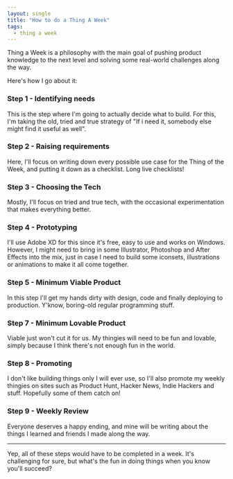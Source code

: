 ```yaml
---
layout: single
title: "How to do a Thing A Week"
tags:
  - thing a week
---
```


Thing a Week is a philosophy with the main goal of pushing product knowledge to the next level and solving some real-world challenges along the way.

Here's how I go about it:

### Step 1 - Identifying needs

This is the step where I'm going to actually decide what to build. For this, I'm taking the old, tried and true strategy of "If i need it, somebody else might find it useful as well".

### Step 2 - Raising requirements

Here, I'll focus on writing down every possible use case for the Thing of the Week, and putting it down as a checklist. Long live checklists!

### Step 3 - Choosing the Tech

Mostly, I'll focus on tried and true tech, with the occasional experimentation that makes everything better.

### Step 4 - Prototyping

I'll use Adobe XD for this since it's free, easy to use and works on Windows. However, I might need to bring in some Illustrator, Photoshop and After Effects into the mix, just in case I need to build some iconsets, illustrations or animations to make it all come together.

### Step 5 - Minimum Viable Product

In this step I'll get my hands dirty with design, code and finally deploying to production. Y'know, boring-old regular programming stuff.

### Step 7 - Minimum Lovable Product

Viable just won't cut it for us. My thingies will need to be fun and lovable, simply because I think there's not enough fun in the world.

### Step 8 - Promoting

I don't like building things only I will ever use, so I'll also promote my weekly thingies on sites such as Product Hunt, Hacker News, Indie Hackers and stuff. Hopefully some of them catch on!

### Step 9 - Weekly Review

Everyone deserves a happy ending, and mine will be writing about the things I learned and friends I made along the way.

---

Yep, all of these steps would have to be completed in a week. It's challenging for sure, but what's the fun in doing things when you know you'll succeed?
